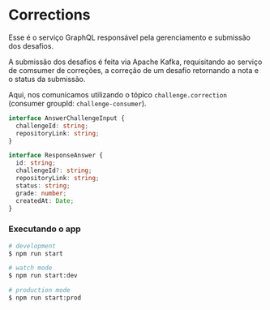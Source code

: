 # Corrections

Esse é o serviço GraphQL responsável pela gerenciamento e submissão dos desafios.

A submissão dos desafios é feita via Apache Kafka, requisitando ao serviço de comsumer de correções, a correção de um desafio retornando a nota e o status da submissão.

Aqui, nos comunicamos utilizando o tópico `challenge.correction` (consumer groupId: `challenge-consumer`).

```typescript
interface AnswerChallengeInput {
  challengeId: string;
  repositoryLink: string;
}

interface ResponseAnswer {
  id: string;
  challengeId?: string;
  repositoryLink: string;
  status: string;
  grade: number;
  createdAt: Date;
}
```

### Executando o app

```bash
# development
$ npm run start

# watch mode
$ npm run start:dev

# production mode
$ npm run start:prod
```
